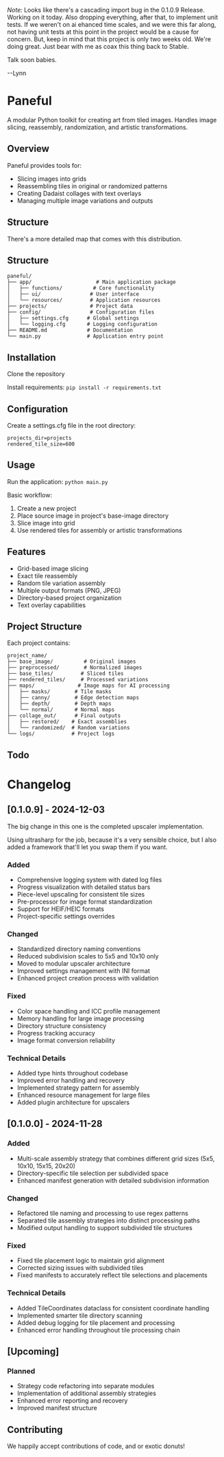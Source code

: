 *Note:* Looks like there's a cascading import bug in the 0.1.0.9 Release. Working on it today. Also dropping everything, after that, to implement unit tests. If we weren't on ai ehanced time scales, and we were this far along, not having unit tests at this point in the project would be a cause for concern. But, keep in mind that this project is only two weeks old. We're doing great. Just bear with me as coax this thing back to Stable.

Talk soon babies.

--Lynn

# Paneful

A modular Python toolkit for creating art from tiled images. Handles image slicing, reassembly, randomization, and artistic transformations.

## Overview

Paneful provides tools for:
- Slicing images into grids
- Reassembling tiles in original or randomized patterns
- Creating Dadaist collages with text overlays
- Managing multiple image variations and outputs

## Structure

There's a more detailed map that comes with this distribution.

## Structure

    paneful/
    ├── app/                     # Main application package
    │   ├── functions/          # Core functionality
    │   ├── ui/                # User interface
    │   └── resources/         # Application resources
    ├── projects/              # Project data
    ├── config/                # Configuration files
    │   ├── settings.cfg      # Global settings
    │   └── logging.cfg       # Logging configuration
    ├── README.md             # Documentation
    └── main.py               # Application entry point
	
## Installation 
Clone the repository 

Install requirements: 
```pip install -r requirements.txt```

## Configuration

Create a settings.cfg file in the root directory:

	projects_dir=projects
	rendered_tile_size=600

## Usage

Run the application:
`python main.py`

Basic workflow:

1.  Create a new project
2.  Place source image in project's base-image directory
3.  Slice image into grid
4.  Use rendered tiles for assembly or artistic transformations

## Features

-   Grid-based image slicing
-   Exact tile reassembly
-   Random tile variation assembly
-   Multiple output formats (PNG, JPEG)
-   Directory-based project organization
-   Text overlay capabilities

## Project Structure

Each project contains:

    project_name/
    ├── base_image/          # Original images 
    ├── preprocessed/        # Normalized images
    ├── base_tiles/         # Sliced tiles
    ├── rendered_tiles/     # Processed variations
    ├── maps/              # Image maps for AI processing
    │   ├── masks/        # Tile masks
    │   ├── canny/        # Edge detection maps
    │   ├── depth/        # Depth maps
    │   └── normal/       # Normal maps
    ├── collage_out/      # Final outputs
    │   ├── restored/    # Exact assemblies
    │   └── randomized/  # Random variations
    └── logs/            # Project logs

## Todo


# Changelog

## [0.1.0.9] - 2024-12-03

The big change in this one is the completed upscaler implementation.

Using ultrasharp for the job, because it's a very sensible choice, but I also added a framework that'll let you swap them if you want.

### Added
- Comprehensive logging system with dated log files
- Progress visualization with detailed status bars
- Piece-level upscaling for consistent tile sizes
- Pre-processor for image format standardization
- Support for HEIF/HEIC formats
- Project-specific settings overrides

### Changed
- Standardized directory naming conventions
- Reduced subdivision scales to 5x5 and 10x10 only
- Moved to modular upscaler architecture
- Improved settings management with INI format
- Enhanced project creation process with validation

### Fixed
- Color space handling and ICC profile management
- Memory handling for large image processing
- Directory structure consistency
- Progress tracking accuracy
- Image format conversion reliability

### Technical Details
- Added type hints throughout codebase
- Improved error handling and recovery
- Implemented strategy pattern for assembly
- Enhanced resource management for large files
- Added plugin architecture for upscalers

## [0.1.0.0] - 2024-11-28
### Added
- Multi-scale assembly strategy that combines different grid sizes (5x5, 10x10, 15x15, 20x20)
- Directory-specific tile selection per subdivided space
- Enhanced manifest generation with detailed subdivision information

### Changed
- Refactored tile naming and processing to use regex patterns
- Separated tile assembly strategies into distinct processing paths
- Modified output handling to support subdivided tile structures

### Fixed
- Fixed tile placement logic to maintain grid alignment
- Corrected sizing issues with subdivided tiles
- Fixed manifests to accurately reflect tile selections and placements

### Technical Details
- Added TileCoordinates dataclass for consistent coordinate handling
- Implemented smarter tile directory scanning
- Added debug logging for tile placement and processing
- Enhanced error handling throughout tile processing chain

## [Upcoming]
### Planned
- Strategy code refactoring into separate modules
- Implementation of additional assembly strategies
- Enhanced error reporting and recovery
- Improved manifest structure

## Contributing

We happily accept contributions of code, and or exotic donuts!
